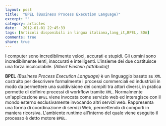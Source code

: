 ```yaml
---
layout: post
title:  "BPEL (Business Process Execution Language)"
excerpt: ""
category: articles
date:   2012-01-01 22:45:33
tags: [Articoli disponibili in lingua italiana,lang_it,BPEL, SOA]
comments: true
share: true
---
```


I computer sono incredibilmente veloci, accurati e stupidi. Gli uomini sono incredibilmente lenti, inaccurati e intelligenti. L'insieme dei due costituisce una forza incalcolabile.
*(Albert Einstein (attribuito))*


**BPEL** *(Business Process Execution Language)* è un linguaggio basato su `XML` costruito per descrivere formalmente i processi commerciali ed industriali in modo da permettere una suddivisione dei compiti tra attori diversi, in pratica permette di definire processi di workflow tramite `XML`.
Normalmente un'applicazione `BPEL` viene invocata come servizio web ed interagisce con il mondo esterno esclusivamente invocando altri servizi web. 
Rappresenta una forma di coordinazione di servizi Web, permettendo di comporli in maniera ricorsiva. 
L'ambiente runtime all'interno del quale viene eseguito il processo è detto motore `BPEL`.


